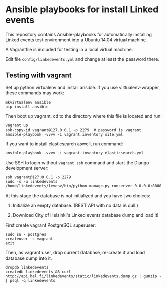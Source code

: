 Ansible playbooks for install Linked events
=============================================================
This repository contains Ansible-playbooks for automatically installing
Linked events test environment into a Ubuntu 14.04 virtual machine. 

A Vagrantfile is included for testing in a local virtual machine.

Edit file `config/linkedevents.yml` and change at least the password there.

Testing with vagrant
--------------------

Set up python virtualenv and install ansible. If you use virtualenv-wrapper, 
these commands may work:

```
mkvirtualenv ansible
pip install ansible
```

Then boot up vagrant, cd to the directory where this file is located and run:

```
vagrant up
ssh-copy-id vagrant@127.0.0.1 -p 2279  # password is vagrant
ansible-playbook -vvvv -i vagrant.inventory site.yml
```

If you want to install elasticsearch aswell, run command:

```
ansible-playbook -vvvv -i vagrant.inventory elasticsearch.yml
```

Use SSH to login without `vagrant ssh` command and start
the Django development server:

```
ssh vagrant@127.0.0.1 -p 2279
sudo -s -u linkedevents
/home/linkedevents/levenv/bin/python manage.py runserver 0.0.0.0:8000
```

At this stage the database is not initialized and you have two choices:

1) Initialize an empty database. (REST API with no data is dull.)

2) Download City of Helsinki's Linked events database dump and load
it!

First create vagrant PostgreSQL superuser:

```
sudo su - postgres
createuser -s vagrant
exit
```

Then, as vagrant user, drop current database, re-create it and load 
database dump into it.

```
dropdb linkedevents
createdb linkedevents && curl http://api.hel.fi/linkedevents/static/linkedevents.dump.gz | gunzip - | psql -q linkedevents
```
